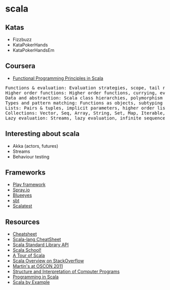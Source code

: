 scala
==========

## Katas
* Fizzbuzz
* KataPokerHands
* KataPokerHandsEm

## Coursera 
* [Functional Programming Principles in Scala](https://class.coursera.org/progfun-003/class)
<pre>
Functions & evaluation: Evaluation strategies, scope, tail recursion
Higher order functions: Higher order functions, currying, evaluation & operators
Data and abstraction: Scala class hierarchies, polymorphism
Types and pattern matching: Functions as objects, subtyping & generics, variance, OO decomposition, pattern matching, lists
Lists: Pairs & tuples, implicit parameters, higher order list functions, reduction of lists
Collections: Vector, Seq, Array, String, Set, Map, Iterable, Range, for-expressions
Lazy evaluation: Streams, lazy evaluation, infinite sequences 
</pre>

## Interesting about scala
* Akka (actors, futures)
* Streams
* Behaviour testing

## Frameworks
* [Play framework](http://www.playframework.com)
* [Spray.io](http://spray.io)
* [Blueeyes](https://github.com/jdegoes/blueeyes)
* [sbt](http://www.scala-sbt.org/)
* [Scalatest](http://www.scalatest.org/user_guide/writing_your_first_test)

## Resources
* [Cheatsheet](CheatSheet.md)
* [Scala-lang CheatSheet](http://docs.scala-lang.org/cheatsheets/)
* [Scala Standard Library API](http://www.scala-lang.org/api/)
* [Scala School!](http://twitter.github.com/scala_school/)
* [A Tour of Scala](http://docs.scala-lang.org/tutorials/tour/tour-of-scala.html)
* [Scala Overview on StackOverflow](http://stackoverflow.com/tags/scala/info)
* [Martin's at OSCON 2011](http://www.youtube.com/watch?v=3jg1AheF4n0)
* [Structure and Interpretation of Computer Programs](http://mitpress.mit.edu/sicp/)
* [Programming in Scala](http://www.artima.com/pins1ed/)
* [Scala by Example](http://www.scala-lang.org/docu/files/ScalaByExample.pdf)


